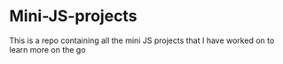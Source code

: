 # Mini-JS-projects
This is a repo containing all the mini JS projects that I have worked on to learn more on the go
